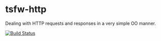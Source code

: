 tsfw-http
=========

Dealing with HTTP requests and responses in a very simple OO manner.

[![Build Status](https://travis-ci.org/TiMESPLiNTER/tsfw-http.svg?branch=master)](https://travis-ci.org/TiMESPLiNTER/tsfw-http)